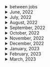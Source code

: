 <details>
<summary>between jobs</summary>

1. 생활코딩 자바스크립트 기본(이고잉)
1. 생활코딩 자바스크립트 웹(이고잉)
1. 자바스크립트 기본 (이고잉)
1. 기본을 확실히!! HTML의 모든 것(이고잉)
1. CSS 기본부터 활용까지(이고잉)

1. FCC : Basic HTML and HTML5 (28/28)
1. FCC: Responsive Web Design Principles (4/4)
1. FCC : Js - OOP
1. FCC: Js - ES6 (29/29)
1. FCC: Js- debugging (12/12)
1. Free code camp : Javascript basic data structure/algorithm scripting (36/36)
1. Free code camp : Functional programming (24/24) 2-3) FCC : Redux (17/17)
1. FCC : React (47/47)
1. FCC : React with Redux (10/10)
1. FCC : data visualization - JSON APIs and Ajax (10/10)
1. FCC : MongoDB and Mongoose (12/12)
1. FCC : Basic Node js and Express(12/12)
1. 처음 만난 리액트 완강
1. 인프런 노드&리액트 백엔드 개발 (노드 편) (12/12)
1. NetNinja MongoDB tutorials (16/16)
1. NetNinja Asynchronous Javasript(11/11)
1. NetNinja Typescript
1. NetNinja NodeJs crash course
1. netNinja 리액트 완강
1. netninja node js 완강
1. NetNinja 웹소켓 튜토리얼
1. netninja React query
1. NetNinja Node.js Auth (18/18) 완강
1. net ninja 타입스트립트 & 웹팩
1. NetNinja Node.js Auth 2시간 (18/18) 완강
1. net ninaj 타입스트립트 & 웹팩
1. NetNinja node Oauth
1. netninja React context & hooks
1. React with typescript
1. NetNinja Next js beginner tutorial
1. 구름 에듀 - 한 눈에 보는 타입스크립트
1. React testing library
1. Learn React, Redux and TypeScript in 2021 - Shopping Cart
1. code evolution React/Redux
1. code evolution React storybook

</details>

<details>
<summary>June, 2022</summary>

1. [Configuring Environment Variables in Node.js](https://youtu.be/14zY-u9EBCU)
1. [Deploy NodeJS and Express API On Heroku](https://youtu.be/72DYDMP09MM)
1. [How to create a child process in nodejs (exec, execFile and spawn)](https://youtu.be/bbmFvCbVDqo)

</details>

<details>
<summary>July, 2022</summary>

1. [How to build a CLI with Node.js](https://youtu.be/s2h28p4s-Xs)
1. [What Are _.d.ts files? How to Use _.d.ts Files in TypeScript?](https://youtu.be/s_CZeWuEZ_s)
1. [Master Node JS : Node fundamental process object - Web Development](https://youtu.be/FrapFIUGki0)
1. [Stop Putting Your Script Tags At The End Of The Body](https://youtube.com/shorts/cXwnJKflxas?feature=share)
1. [Introduction to Nest JS - A Node JS framework - from the basics | Nest js tutorials](https://youtu.be/kPz8ofull6w)
1. [01 Install Nest JS and how Nest Js route works | Nest JS Node JS tutorials](https://youtu.be/ndSMFwXhBA0)
1. [02 Creating a Module and Controller in Nest JS | Node JS, Javascript, Typescript](https://youtu.be/H6q8O9kRnzs)
1. [03 Depedency Injection in Nest JS | Inject Service in Controller | Node JS, Javascript, Typescript](https://youtu.be/W5W9kHa61t0)
1. [04 Validation in Nest JS and DTO objects | Nest JS Node JS tutorials](https://youtu.be/XpV4SSsqTdk)
1. [Introduction to Decorators. Create a First Class Decorator in the TypeScript.](https://youtu.be/XsioLNS9XTY)
1. [How To Create A Search Bar In JavaScript](https://youtu.be/TlP5WIxVirU)
1. [JavaScript Search Bar](https://youtu.be/wxz5vJ1BWrc)
1. [05 Setting up TypeOrm with Nest JS and create Entity](https://youtu.be/F4ohRXIL6e4)

</details>

<details>
<summary>August, 2022</summary>

1. [GoLang Simple HTTP Web Server | Beginners Tutorial](https://youtu.be/YMFkgN9r_jg)
1. [네이버, 라인 개발자들에게 조언받은 백엔드 개발자 로드맵](https://youtu.be/tcyb_BwAPpY)
1. [TypeScript Record Type](https://youtu.be/pOjtxDKSgTw)
1. [[Create A Docker Container For Go (golang) Code In UNDER Ten Minutes [Getting Started)]](https://youtu.be/USbPCBi_d4U)
1. [Install Yarn [ UPDATED 2022 ]](https://youtu.be/mWC5M1F2hiE)
1. [How to deploy a react application to Vercel](https://youtu.be/lAJ6LyvW_cw)
1. [Stop returning null collections in your code](https://www.youtube.com/shorts/G82njnbeqVA)
1. [[Golang] Testing with Ginkgo](https://youtu.be/Z2x7YrDWrA0)
1. [You'll want to learn this console.log tip in javascript #shorts](https://www.youtube.com/shorts/dag_-TsL5lc)
1. [How to know if a javascript array contains any even numbers using some #shorts](https://www.youtube.com/shorts/l35MY8Im0Q0)
1. [Database Design - Introduction](https://youtu.be/e7Pr1VgPK4w)
1. [Database Design 1 - What is a Database?](https://youtu.be/hG_3UHepr_M)
1. [Learning Golang: Introduction to Benchmarks](https://youtu.be/u6dpEuJ7tB8)
1. [Shortcodes | Hugo - Static Site Generator | Tutorial 9](https://youtu.be/2xkNJL4gJ9E)
1. [Shortcode: Add Raw HTML to Your Posts](https://makewithhugo.com/shortcode-add-raw-html/)
1. [How to validate an object using a Proxy class #shorts](https://youtube.com/shorts/_nOzU7Z8uMU?feature=share)

</details>

<details>
<summary>September, 2022</summary>

1. [Delete node_modules like a Pro #Shorts](https://youtube.com/shorts/qOSH2pYg6m8?feature=share)
1. [Awesome Full Page Scroll Effect Tutorial!](https://youtu.be/htw4iKMYzEc)
1. [Customize Create React App (CRA) without ejecting using react-app-rewired](https://egghead.io/lessons/react-customize-create-react-app-cra-without-ejecting-using-react-app-rewired)
1. [How to Write Good API Documentation](https://www.freecodecamp.org/news/how-to-write-api-documentation-like-a-pro/)
1. [Learning Golang: Dependencies, Modules and How to manage Packages](https://youtu.be/20sLKEpHvvk)
1. [Building a Go REST API using Gorm and Fiber!](https://youtu.be/Iq2qT0fRhAA)
1. [How to extract patterns from strings using regex groups #shorts](https://youtube.com/shorts/2Wazs0m9kGs?feature=share)
1. [Introduction to Hugo | Hugo - Static Site Generator | Tutorial 1](https://youtu.be/qtIqKaDlqXo)
1. [Creating a New Site / Directory Structure | Hugo - Static Site Generator | Tutorial 4](https://youtu.be/sB0HLHjgQ7E)
1. [Creating & Organizing Content | Hugo - Static Site Generator | Tutorial 6](https://www.youtube.com/watch?v=0GZxidrlaRM&list=PLLAZ4kZ9dFpOnyRlyS-liKL5ReHDcj4G3&index=6)
1. [Front Matter | Hugo - Static Site Generator | Tutorial 7](https://youtu.be/Yh2xKRJGff4)
1. [Archetypes | Hugo - Static Site Generator | Tutorial 8](https://youtu.be/bcme8AzVh6o)
1. [Taxonomies | Hugo - Static Site Generator | Tutorial 10](https://youtu.be/pCPCQgqC8RA)
1. [Basic Concept of Database Normalization - Simple Explanation for Beginners](https://youtu.be/xoTyrdT9SZI)
1. [First Normal Form (1NF) | Database Normalization | DBMS](https://youtu.be/mUtAPbb1ECM)
1. [(ENG SUB) 인덱스를 타면 왜 빨라지는지 아니?](https://youtu.be/uO8tL0okg7Q)
1. [Second Normal Form (2NF) | Database Normalization | DBMS](https://youtu.be/R7UblSu4744)
1. [Third Normal Form (3NF) | Database Normalization | DBMS](https://youtu.be/aAx_JoEDXQA)
1. [Boyce-Codd Normal Form (BCNF) | Database Normalization | DBMS](https://youtu.be/NNjUhvvwOrk)
1. [4th Normal Form (4NF) | Multi-Valued Dependency | Database Normalization](https://youtu.be/OTCuykFHBeA)
1. [5th Normal Form (5NF) | Join Dependency | Database Normalization](https://youtu.be/mbj3HSK28Kk)
1. [Concept of Keys in DBMS - Super, Primary, Candidate, Foreign Key, etc](https://youtu.be/p3yJZH8_bsc)
1. [How to Design DB Tables for any Application? (The Basics)](https://youtu.be/XUdNVaSikqY)
1. [RDBMS vs NoSQL Databases Explained!](https://youtu.be/2tXooE4hrk0)
1. [What is Database Transaction? | Transactions in Database | DB Transactions with Examples #dbms](https://youtu.be/PflVscjNJ44)
1. [This is why closures are important in javascript #shorts](https://youtube.com/shorts/LC5O4rbjd-4?feature=share)
1. [Fireship - Tauri in 100 Seconds](https://youtu.be/-X8evddpu7M)
1. [JavaScript Tips: Remove Duplicates in Arrays #shorts](https://youtube.com/shorts/9Bgd0vQ8jDU?feature=share)
1. [JavaScript: for loop vs reduce, speed comparision, summing numbers in an array.](https://youtube.com/shorts/U18qYpNSFwQ?feature=share)
1. [Turborepo in 2 Minutes](https://youtu.be/vE3LOHU0OV8)
1. [Golang automatic code formatting : Code like a Pro](https://ksingh7.medium.com/golang-automatic-code-formatting-code-like-a-pro-98d9ca43eeaf)
1. [Go Environment Variables Explained in 5 Minutes](https://youtu.be/Ut-NLq6d694)
1. [GoLang Unit Testing and Mock Testing Tutorial](https://youtu.be/XQzTUa9LPU8)
1. [Episode 01 - Getting Started with Unit Testing in Go](https://youtu.be/YDJIUZ4jqdA)
1. [Go Testing Bible](https://youtube.com/playlist?list=PLzUGFf4GhXBLNXtcWvcKk43KHV9hFN3jY)

</details>

<details>
<summary>October, 2022</summary>

1. [How many apps can you build in one Turborepo?](https://youtu.be/o2RJnz96YXo)
1. [Write cleaner JSON with this JSON Stringify tip #shorts](https://www.youtube.com/shorts/tcHrC5mOJl0)
1. [React Sending GraphQL Queries To API with Apollo Client](https://youtu.be/gTT22xEnrr8)
1. [Entity Relationship Diagram (ERD) Tutorial - Part 1](https://youtu.be/QpdhBUYk7Kk)
1. [Entity Relationship Diagram (ERD) Tutorial - Part 2](https://youtu.be/-CuY5ADwn24)
1. [Database Tutorial for Beginners](https://youtu.be/wR0jg0eQsZA)
1. [Golang With PostgresQL - REST API (GO-Fiber) - Part - 1](https://youtu.be/R5KiqmsMysM)
1. [GraphQL Playground](https://youtu.be/CHNAnGSmQeA)
1. [Go (Golang) httptest Tutorial](https://youtu.be/LqU-0RVyq8I)
1. [Golang httptest Example](https://golang.cafe/blog/golang-httptest-example.html)
1. [Golang GraphQL Tutorial - Intro](https://youtu.be/A6lDNao00WQ)
1. [Run Docker In Your Unit Tests (Java, NodeJS, Go, Rust and more) | Testcontainers Tutorial](https://youtu.be/iKSaHETzhKY)
1. [Golang: find string in file and show line number](https://stackoverflow.com/questions/37255304/golang-find-string-in-file-and-show-line-number)

</details>

<details>
<summary>November, 2022</summary>

1. [How to cross-compile Go programs for Windows, macOS, and Linux](https://freshman.tech/snippets/go/cross-compile-go-programs/)
1. [How to use Go channels](https://blog.logrocket.com/how-use-go-channels/)
1. [Stop Using Create React App](https://youtube.com/shorts/Xrgddey8jcA?feature=share)
1. [This CSS Feature Makes Specificity Errors Disappear](https://youtube.com/shorts/3G8MC7DsP4o?feature=share)
1. [Vite in 100 Seconds](https://youtu.be/KCrXgy8qtjM)
1. [Logging in Go: Choosing a System and Using it](https://www.honeybadger.io/blog/golang-logging/)
1. [packagemain #16: Building Desktop App in Go using Wails](https://youtu.be/Dg9rUXxNV-c)
1. [HTML is getting a MASSIVE upgrade 👩‍💻 #programming #technology #software #tech #webdev #code](https://youtube.com/shorts/ZQKgoTkq94g?feature=share)
1. [Go Wails](https://wails.io/)
1. [Golang Marshal and Unmarshal](https://linuxhint.com/marshal-unmarshal-golang/)
1. [CSS :has() with multiple children!](https://youtube.com/shorts/o9QzUVyy6Q8?feature=share)
1. [WTF is !! in JavaScript?](https://youtube.com/shorts/xx-FS-XxG9c?feature=share)
1. [WHY programmers use vertical monitors 🖥️👩‍💻 #programming #technology #software #tech #code](https://youtube.com/shorts/nRSWTJD6Gdk?feature=share)
1. [Handling and dispatching events with Node.js](https://blog.logrocket.com/handling-and-dispatching-events-with-node-js/)
1. [JavaScript EVENTS Tutorial in 60 Seconds! 👨‍💻 #shorts](https://youtube.com/shorts/4FrdWEmN9Po?feature=share)
1. [Value vs Reference in JavaScript in 1 Minute](https://youtube.com/shorts/r2wvmAyvgao?feature=share)
1. [CoPilot Q&A](https://youtube.com/shorts/gRNo_JOl-9g?feature=share)
1. [The Pros and Cons of Using Styled Components in React](https://www.makeuseof.com/styled-components-react-pros-cons/)
1. [JavaScript Package Managers: NPM Vs YARN Vs PNPM](https://www.atatus.com/blog/npm-vs-yarn-vs-pnpm/)
1. [Benefits of using styled-components in React](https://blog.logrocket.com/benefits-using-styled-components-react/)
1. [contextAPI + styled-components 로 재사용 컴포넌트 만들기](https://youtu.be/5RhCxzmp2yw)
1. [How to add custom error/success/warning icons in front of the toast? #423](https://github.com/fkhadra/react-toastify/issues/423)
1. [9. 여러개의 input 상태 관리하기](https://react.vlpt.us/basic/09-multiple-inputs.html)
1. [React-toastify: Render more than string](https://fkhadra.github.io/react-toastify/render-what-you-want)
1. [15.9 JSDoc을 사용하여 자바스크립트에 타입 힌트 제공하기](https://poiemaweb.com/jsdoc-type-hint)
1. [How to add custom error/success/warning icons in front of the toast? #423](https://github.com/fkhadra/react-toastify/issues/423)
1. [Vite 절대 경로 설정하는 법](https://l4279625.tistory.com/entry/vite-%EC%A0%88%EB%8C%80%EA%B2%BD%EB%A1%9C-%EC%84%A4%EC%A0%95%ED%95%98%EB%8A%94-%EB%B2%95)
1. [Vite: resolve.alias - how to resolve paths?](https://stackoverflow.com/questions/68217795/vite-resolve-alias-how-to-resolve-paths)
1. [W3 school react router](https://www.w3schools.com/react/react_router.asp)

</details>

<details>
<summary>December, 2022</summary>

1. [Nest.js + GraphQL 시작하기](https://medium.com/@feedbotstar/nest-js-graphql-%EC%8B%9C%EC%9E%91%ED%95%98%EA%B8%B0-f38adf767fa8)
1. [issue with passing hook to child typescript](https://stackoverflow.com/questions/54575523/issue-with-passing-hook-to-child-typescript)
1. [A Guide to React Context and useContext() Hook](https://dmitripavlutin.com/react-context-and-usecontext/)
1. [eslint is not getting disabled for specific file](https://stackoverflow.com/questions/69273439/eslint-is-not-getting-disabled-for-specific-file)
1. [GraphQLError: Query root type must be provided](https://stackoverflow.com/questions/64105940/graphqlerror-query-root-type-must-be-provided)
1. [How to create your first NestJS GraphQL Application?](https://progressivecoder.com/how-to-create-your-first-nestjs-graphql-application/)
1. [Support TypeScript "moduleResolution": "node16"](https://github.com/sveltejs/language-tools/issues/1522)
1. [[Node.js] fetch 사용하기](https://velog.io/@ahn0min/Node.js-fetch-%EC%82%AC%EC%9A%A9%ED%95%98%EA%B8%B0)
1. [NPM package: cross-env](https://www.npmjs.com/package/cross-env)
1. [Wails Application options](https://wails.io/docs/reference/options/)
1. [[SQLite] 테이블(Table) - UNIQUE 제약 조건](https://araikuma.tistory.com/692)
1. [styled icon explorer](https://styled-icons.dev/)
1. [How to Use React Helmet – With Example Use Case](https://www.freecodecamp.org/news/react-helmet-examples/)
1. [Could not find a declaration file for module 'module-name'. '/path/to/module-name.js' implicitly has an 'any' type](https://stackoverflow.com/questions/41292559/could-not-find-a-declaration-file-for-module-module-name-path-to-module-nam)
1. [Vite: Env Variables and Modes](https://vitejs.dev/guide/env-and-mode.html)
1. [Wails does not embed browser](https://wails.io/docs/introduction/#native-elements)
1. [yarn run dev - cross-env: Permission denied](https://stackoverflow.com/questions/49176336/yarn-run-dev-cross-env-permission-denied)
1. [How to fix npm err code EINTEGRITY issue](https://sebhastian.com/npm-err-code-eintegrity/)
1. [Understanding React’s useEffect cleanup function](https://blog.logrocket.com/understanding-react-useeffect-cleanup-function/)
1. [Get the id of the element on Click in React](https://bobbyhadz.com/blog/react-onclick-get-id-of-element)
1. [Styled components: adapting based on props](https://styled-components.com/docs/basics#adapting-based-on-props)
1. [Using styled-components with props and TypeScript](https://stackoverflow.com/questions/47077210/using-styled-components-with-props-and-typescript)
1. [NestJS로 배우는 백엔드 프로그래밍](https://wikidocs.net/147248)
1. [Fly.io: Run a Go App](https://fly.io/docs/languages-and-frameworks/golang/)
1. [Github: fly-apps/go-example](https://github.com/fly-apps/go-example)
1. [Fly.io: Continuous Deployment with Fly and GitHub Actions](https://fly.io/docs/app-guides/continuous-deployment-with-github-actions/)
1. [dotenv type definition: Typescript 에서 import.meta 사용법(Feat. Vite)](https://velog.io/@katanazero86/Typescript-%EC%97%90%EC%84%9C-import.meta-%EC%82%AC%EC%9A%A9%EB%B2%95)
1. [Bad UX Lesson 1: Infinite scroll and footer #Shorts](https://youtube.com/shorts/itmyJbhuUdg?feature=share)
1. [Golang Tutorial - Easy Create Desktop Application using Webview](https://youtu.be/m3aUHLjW8Hk)
1. [[프로그래밍 이론] In-app browser, External browser](https://spiralmoon.tistory.com/m/entry/%ED%94%84%EB%A1%9C%EA%B7%B8%EB%9E%98%EB%B0%8D-%EC%9D%B4%EB%A1%A0-In-app-browser-External-browser)
1. [Difference between mousedown and click in jquery](https://stackoverflow.com/questions/19109754/difference-between-mousedown-and-click-in-jquery)
1. [React closing a dropdown when click outside](https://stackoverflow.com/questions/63359138/react-closing-a-dropdown-when-click-outside)
1. [Detect click outside React component](https://stackoverflow.com/questions/32553158/detect-click-outside-react-component)
1. [Go에서 로그 사용하기](https://velog.io/@tae2089/Go%EC%97%90%EC%84%9C-%EB%A1%9C%EA%B7%B8-%EC%82%AC%EC%9A%A9%ED%95%98%EA%B8%B0)
1. [Find unused npm packages in package.json](https://stackoverflow.com/questions/22675725/find-unused-npm-packages-in-package-json)
1. [Yarn package docs: depcheck](https://yarnpkg.com/package/depcheck)
1. [[개발환경] package.json 다이어트 여정기 (depcheck, npm-check)](https://all-dev-kang.tistory.com/entry/%EA%B0%9C%EB%B0%9C%ED%99%98%EA%B2%BD-packagejson-%EB%8B%A4%EC%9D%B4%EC%96%B4%ED%8A%B8-%EC%97%AC%EC%A0%95%EA%B8%B0-depcheck-npm-check)
1. [React.lazy 및 Suspense를 사용한 코드 분할](https://web.dev/i18n/ko/code-splitting-suspense/)
1. [10. useRef로 특정 DOM 선택하기](https://react.vlpt.us/basic/10-useRef.html)
1. [Update React context from child component](https://stackoverflow.com/questions/69446869/update-react-context-from-child-component)
1. [Github: React tabs: issue: Responsive?](https://github.com/reactjs/react-tabs/issues/142)
1. [A guide to JWT authentication in Go](https://blog.logrocket.com/jwt-authentication-go/)
1. [Github: golang-jwt/jwt](https://github.com/golang-jwt/jwt)
1. [Bcrypt password hashing in Golang (compatible with Node.js)?](https://stackoverflow.com/questions/23259586/bcrypt-password-hashing-in-golang-compatible-with-node-js)
1. ["You may need an additional loader to handle the result of these loaders."](https://stackoverflow.com/questions/63423384/you-may-need-an-additional-loader-to-handle-the-result-of-these-loaders)
1. [How To Fix Unexpected Token Error for NPM Package in react project, react leaflet and other packages](https://youtu.be/tFqj-JKYr4M)
1. [Import cycle not allowed](https://stackoverflow.com/questions/28256923/import-cycle-not-allowed)
1. [How to Compare Hashed Passwords in Golang?](https://stackoverflow.com/questions/70464714/how-to-compare-hashed-passwords-in-golang)
1. [How to update React Context from inside a child component?](https://stackoverflow.com/questions/41030361/how-to-update-react-context-from-inside-a-child-component)
1. [Objects are not valid as a React child, If you meant to render a collection of children, use an array instead](https://stackoverflow.com/questions/73175638/objects-are-not-valid-as-a-react-child-if-you-meant-to-render-a-collection-of-c)

</details>

<details>
<summary>January, 2023</summary>

1. [How to add prettier badge](https://github.com/prettier/prettier#badge)
2. [Crypto icons](https://cryptoicons.co/)
3. [TIP) Styled-Component 자동완성 플러그인](https://velog.io/@sdc337dc/TIP-Styled-Component-%EC%9E%90%EB%8F%99%EC%99%84%EC%84%B1-%ED%94%8C%EB%9F%AC%EA%B7%B8%EC%9D%B8)
4. [OKKY: 데이터베이스 설계도 백엔드 관리자가 하나요?](https://okky.kr/articles/624422)

</details>

<details>
<summary>February, 2023</summary>

1. [[mysql] Error Code: 2006 - MySQL server has gone away 에러 해결](https://velog.io/@anrun/mysql-Error-Code-2006-MySQL-server-has-gone-away)
1. [Before and After pseudo classes used with styled-components](https://stackoverflow.com/questions/45871439/before-and-after-pseudo-classes-used-with-styled-components)
1. [OKKY - 웹사이트 구축시 관리자 페이지 어떻게 하나요?!](https://okky.kr/articles/426798)
1. [두부 플러스 고객지원 - 웹사이트 관리하기](https://master.dubuplus.com/%EC%9B%B9%EC%82%AC%EC%9D%B4%ED%8A%B8%EA%B4%80%EB%A6%AC%ED%95%98%EA%B8%B0/1500541)
1. [React router docs: useNavigate](https://reactrouter.com/en/main/hooks/use-navigate#usenavigate)
1. [Do you need a State Management Library?](https://dev.to/link2twenty/do-you-need-a-state-management-library-29o6)
1. [React: When To Use A State-Management Solution?](https://techblog.geekyants.com/react-when-to-use-a-state-management-solution)
1. [[컴퓨터 공학] 어떻게 데이터베이스를 공부할 것인가?](https://covenant.tistory.com/108)
1. [데이터베이스 강의를 추천하는 것 보다 더 중요한 것](https://roka88.dev/123)
1. [SMTP: Servers and Sending Emails](https://sendgrid.com/blog/what-is-an-smtp-server/)
1. [Medium: Sending Email With Go](https://medium.com/vacatronics/sending-email-with-go-23ae14050914)
1. [[NodeJS] nodemailer 모듈을 이용하여 메일 전송하는 법](https://devlog-wjdrbs96.tistory.com/m/234)
1. [Golang 에서의 ORM (GORM)](https://www.joinc.co.kr/w/man/12/gorm)
1. [Github: golang/crypto](https://github.com/golang/crypto/blob/master/bcrypt/bcrypt_test.go)
1. [Bcrypt encryption different every time with same input](https://stackoverflow.com/questions/52121168/bcrypt-encryption-different-every-time-with-same-input)
1. [React-toastify showing multiple toast](https://stackoverflow.com/questions/62578112/react-toastify-showing-multiple-toast)
1. [Material-UI OR Styled Components ?](https://www.reddit.com/r/reactjs/comments/fratry/materialui_or_styled_components/)
1. [AntD vs MaterialUI? what do you prefer and why?](https://www.reddit.com/r/reactjs/comments/wv6t6d/antd_vs_materialui_what_do_you_prefer_and_why/)
1. [ERESOLVE unable to resolve dependency tree 해결하기](https://www.korecmblog.com/ERESOLVE-unable-to-resolve-dependency-tree/)
1. [Node Version Manager – nvm Install Guide](https://www.freecodecamp.org/news/node-version-manager-nvm-install-guide/)
1. [MUI Base - Overview](https://mui.com/base/getting-started/overview/)
1. [How to Show/List Tables in MySQL Database](https://www.devart.com/dbforge/mysql/studio/show-tables-list-in-mysql.html)
1. [[MySQL2] MySQL과 MySQL2의 차이점](https://ukcasso.tistory.com/64)
1. [SQLite3: Showing tables using SQL statement](https://www.sqlitetutorial.net/sqlite-show-tables/)
1. [MDN docs: <video>: 비디오 삽입 요소](https://developer.mozilla.org/ko/docs/Web/HTML/Element/Video)
1. [Re-render a React Component on Window Resize](https://www.pluralsight.com/guides/re-render-react-component-on-window-resize)
1. [MySQL Workbench - Connect to a Localhost](https://stackoverflow.com/questions/20431491/mysql-workbench-connect-to-a-localhost)
1. [Can't connect to MySQL server on '127.0.0.1' (10061) (2003) [closed]](https://stackoverflow.com/questions/24525736/cant-connect-to-mysql-server-on-127-0-0-1-10061-2003)
1. [Error 1046 No database Selected, how to resolve?](https://stackoverflow.com/questions/4005409/error-1046-no-database-selected-how-to-resolve)
1. [W3Schools: MySQL CREATE TABLE Example](https://www.w3schools.com/mysql/mysql_create_table.asp)
1. [W3Schools: The MySQL INSERT INTO Statement](https://www.w3schools.com/mysql/mysql_insert.asp)
1. [MySQL ADD COLUMN examples](https://www.mysqltutorial.org/mysql-add-column/)
1. [W3Schools: The MySQL WHERE Clause](https://www.w3schools.com/mysql/mysql_where.asp)
1. [W3Schools: SQL SET Keyword](https://www.w3schools.com/sql/sql_ref_set.asp)
1. [W3Schools: SQL PRIMARY KEY Constraint](https://www.w3schools.com/sql/sql_primarykey.ASP)
1. [W3Schools: SQL AUTO INCREMENT Field](https://www.w3schools.com/sql/sql_autoincrement.asp)
1. [MySQL Insert query doesn't work with WHERE clause](https://stackoverflow.com/questions/485039/mysql-insert-query-doesnt-work-with-where-clause)
1. [MySQL error code: 1175 during UPDATE in MySQL Workbench](https://stackoverflow.com/questions/11448068/mysql-error-code-1175-during-update-in-mysql-workbench)
1. [Add Payhip to Your Website](https://help.payhip.com/article/68-add-payhip-to-your-website#storelink)
1. [Exit status 4294967295 when passing arguments after a URL #16889](https://github.com/electron/electron/issues/16889)
1. [NPM docs: depcheck](https://www.npmjs.com/package/depcheck)
1. [You probably have unused JS dependencies!](https://youtube.com/shorts/3MciA-vgOzo?feature=share)
1. [5 ways to host MySQL databases: MySQL with Docker](https://www.prisma.io/dataguide/mysql/5-ways-to-host-mysql#mysql-with-docker)
1. [How TO - JavaScript Progress Bar](https://www.w3schools.com/howto/howto_js_progressbar.asp)
1. [React onClick event vs JS addEventListener](https://linguinecode.com/post/react-onclick-event-vs-js-addeventlistener)
1. [MUI docs: Grid](https://mui.com/material-ui/react-grid/)
1. [How to fix the height of a <div> element?](https://stackoverflow.com/questions/4354722/how-to-fix-the-height-of-a-div-element)
1. [Github: NikValdez/rich-text-editor-tut](https://github.com/NikValdez/rich-text-editor-tut)
1. [Build a Rich Text Editor in React](https://youtu.be/kykC7i9VUE4)
1. [React 18: Suspense USE CASE EXAMPLE](https://youtu.be/M7epLYiORAE)
1. [언제 Promise.all을 사용해야 할까?](https://code-masterjung.tistory.com/91)
1. [MUI docs:Box: The sx prop](https://mui.com/material-ui/react-box/#the-sx-prop)
1. [CSS Property Border-Color Not Working](https://stackoverflow.com/questions/14156674/css-property-border-color-not-working)
1. [MUI docs: useMediaQuery](https://mui.com/material-ui/react-use-media-query/)
1. [How to Creating a custom 404 Page with React Routers?](https://naveenda.medium.com/creating-a-custom-404-notfound-page-with-react-routers-56af9ad67807)
1. [신입 개발자의 회사 입사, 퇴사 그리고 결정까지의 과정](https://www.leesunhong.com/34)
1. [Blind: 이직 후에 퍼포먼스 어떻게 끌어올려?](https://www.teamblind.com/kr/post/%EC%9D%B4%EC%A7%81-%ED%9B%84%EC%97%90-%ED%8D%BC%ED%8F%AC%EB%A8%BC%EC%8A%A4-%EC%96%B4%EB%96%BB%EA%B2%8C-%EB%81%8C%EC%96%B4%EC%98%AC%EB%A0%A4-43JPNUd8)

</details>

<details>
<summary>March, 2023</summary>

1. [NPM docs: react-helmet](https://www.npmjs.com/package/react-helmet)
1. [Adding script tag to React/JSX](https://stackoverflow.com/questions/34424845/adding-script-tag-to-react-jsx)
1. [Error: Invalid login: Application-specific password required](https://stackoverflow.com/questions/60701936/error-invalid-login-application-specific-password-required)
1. [Google: generate app password](https://security.google.com/settings/security/apppasswords)
1. [Disable Javascript in chrome browser](https://youtube.com/shorts/s7HdPfIbWok?feature=share)
1. [How to use `@ts-ignore` for a block?](https://stackoverflow.com/questions/51145180/how-to-use-ts-ignore-for-a-block)
1. [MUI docs: box](https://mui.com/material-ui/react-box/)
1. [Github docs: tui.editor getting started](https://github.com/nhn/tui.editor/blob/master/docs/en/getting-started.md#-getting-started)
1. [MUI docs: permanent drawer](https://mui.com/material-ui/react-drawer/#permanent-drawer)
1. [Redux Toolkit TypeScript Quick Start](https://redux-toolkit.js.org/tutorials/typescript)
1. [Netlify docs: Build functions](https://docs.netlify.com/functions/build/?fn-language=go)
1. [Create your first Netlify Serverless Function!](https://youtu.be/n_KASTN0gUE)
1. [Fireship: Redis in 100 Seconds](https://youtu.be/G1rOthIU-uo)
1. [Debugging useEffect Issues Made Simple](https://youtube.com/shorts/NkUf0ULcWAE?feature=share)
1. [W3 schools: MySQL quiz](https://www.w3schools.com/quiztest/quiztest.asp?qtest=MySQL)
1. [[Go] Gin vs Echo vs Fiber Framework](https://jiaaan90.tistory.com/199)
1. [Next.js in 100 Seconds // Plus Full Beginner's Tutorial](https://youtu.be/Sklc_fQBmcs)
1. [Confusing about how to update pnpm itself #4383](https://github.com/pnpm/pnpm/discussions/4383)
1. [MUI docs: progress](https://mui.com/material-ui/react-progress/#circular)
1. [CRA docs: Adding a Stylesheet](https://create-react-app.dev/docs/adding-a-stylesheet/)
1. [MUI docs: Material Icons](https://mui.com/material-ui/material-icons/?query=info)
1. [How to apply custom animation effect @keyframes in MUI?](https://stackoverflow.com/questions/58948890/how-to-apply-custom-animation-effect-keyframes-in-mui)
1. [[Server] Cache(캐시)란?](https://mangkyu.tistory.com/69)
1. [How to set the thumbnail image on HTML5 video?](https://stackoverflow.com/questions/20075875/how-to-set-the-thumbnail-image-on-html5-video)
1. [Docs: React slideshow](https://react-slideshow-image.netlify.app/?path=/story/introduction--page)
1. [8 Best React Slideshow Libraries: The Ultimate List](https://turbofuture.com/computers/React-Slideshow)
1. [Code Sandbox: react slide show test](https://codesandbox.io/s/admiring-wave-17e0j?file=/src/App.js:0-982)
1. [MUI Button hover background color and text color](https://stackoverflow.com/questions/64983425/mui-button-hover-background-color-and-text-color)
1. [W3schools: CSS Box Shadow](https://www.w3schools.com/css/css3_shadows_box.asp)
1. [MUI docs: color customization](https://mui.com/material-ui/customization/palette/#customization)
1. [Vitest docs: Why Vitest](https://vitest.dev/guide/why.html#why-vitest)
1. [Netlify Functions에 대해 알아보자](https://negabaro.github.io/archive/netlify-functions)
1. [[Netlify] 서버리스 배포](https://solyi.kr/m/206)
1. [github: nfl/react-helmet](https://github.com/nfl/react-helmet)
1. [How to Add PayPal Checkout to a React App](https://youtu.be/AGDaLOawJSc)
1. [Github: cosmtrek/air](https://github.com/cosmtrek/air#motivation)
1. [Github: Why use react-paypal-js?](https://github.com/paypal/react-paypal-js#why-use-react-paypal-js)
1. [NPM docs: @paypal/react-paypal-js](https://www.npmjs.com/package/@paypal/react-paypal-js)
1. [JSON Server Tutorial - 7 - Full text Search](https://youtu.be/-mWk0NIM-QA)
1. [Netlify docs: Serverless functions made simple - Just add files](https://www.netlify.com/blog/2021/12/11/serverless-functions-made-simple-just-add-files/#:~:text=All%20you%20need%20to%20do,That's%20it.)
1. [Create, Test, and Deploy a Netlify Function](https://prince.dev/netlify-function)
1. [How TO - Copy Text to Clipboard](https://www.w3schools.com/howto/howto_js_copy_clipboard.asp)
1. []()
1. []()
1. []()
1. []()
1. []()
1. []()

</details>
